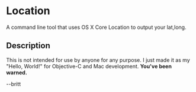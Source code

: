 # Location

A command line tool that uses OS X Core Location to output your lat,long.

## Description

This is not intended for use by anyone for any purpose. I just made it as my "Hello, World!" for Objective-C and Mac development. **You've been warned.**

--britt